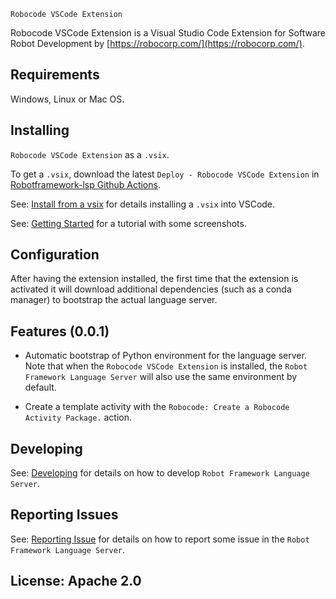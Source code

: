 `Robocode VSCode Extension`

Robocode VSCode Extension is a Visual Studio Code Extension for Software Robot Development by [https://robocorp.com/](https://robocorp.com/).


Requirements
-------------

Windows, Linux or Mac OS.


Installing
-----------

`Robocode VSCode Extension` as a `.vsix`.

To get a `.vsix`, download the latest `Deploy - Robocode VSCode Extension` in [Robotframework-lsp Github Actions](https://github.com/robocorp/robotframework-lsp/actions?query=workflow%3A%22Deploy+-+Robocode+VSCode+Extension%22).

See: [Install from a vsix](https://code.visualstudio.com/docs/editor/extension-gallery#_install-from-a-vsix) for details installing a `.vsix` into VSCode.

See: [Getting Started](https://hub.robocorp.com/development/best-practices/language-server-protocol-for-robot-framework/) for a tutorial with some screenshots.


Configuration
-------------

After having the extension installed, the first time that the extension is activated
it will download additional dependencies (such as a conda manager) to bootstrap
the actual language server.

Features (0.0.1)
-----------------

- Automatic bootstrap of Python environment for the language server.
  Note that when the `Robocode VSCode Extension` is installed, the `Robot Framework Language Server` will
  also use the same environment by default.
  
- Create a template activity with the `Robocode: Create a Robocode Activity Package.` action.

Developing
------------

See: [Developing](docs/develop.md) for details on how to develop `Robot Framework Language Server`.

Reporting Issues
-----------------

See: [Reporting Issue](docs/reporting_issues.md) for details on how to report some issue in the `Robot Framework Language Server`.

License: Apache 2.0
-------------------
